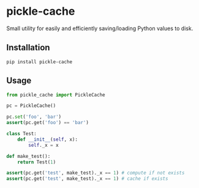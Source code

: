 # pickle-cache

Small utility for easily and efficiently saving/loading Python values to disk.

## Installation

```
pip install pickle-cache
```

## Usage

```python
from pickle_cache import PickleCache

pc = PickleCache()

pc.set('foo', 'bar')
assert(pc.get('foo') == 'bar')

class Test:
    def __init__(self, x):
        self._x = x

def make_test():
    return Test(1)

assert(pc.get('test', make_test)._x == 1) # compute if not exists
assert(pc.get('test', make_test)._x == 1) # cache if exists
```

